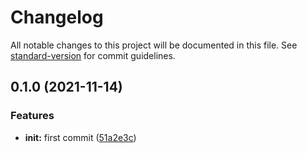 # Changelog

All notable changes to this project will be documented in this file. See [standard-version](https://github.com/conventional-changelog/standard-version) for commit guidelines.

## 0.1.0 (2021-11-14)


### Features

* **init:** first commit ([51a2e3c](https://github.com/platadev/ects/commit/51a2e3cc05c9909ecb544a8bd22785a14aec61b3))
